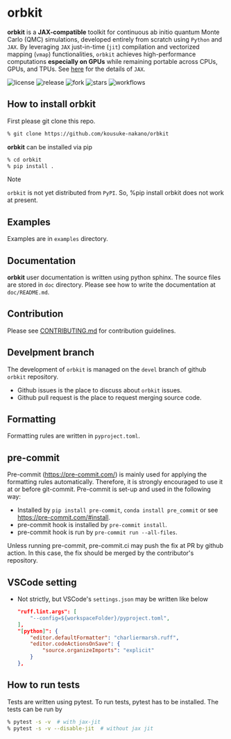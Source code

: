 # orbkit

**orbkit** is a **JAX-compatible** toolkit for continuous ab initio quantum Monte Carlo (QMC) simulations, developed entirely from scratch using `Python` and `JAX`. By leveraging `JAX` just-in-time (`jit`) compilation and vectorized mapping (`vmap`) functionalities, `orbkit` achieves high-performance computations **especially on GPUs** while remaining portable across CPUs, GPUs, and TPUs. See [here](http://jax.readthedocs.io/) for the details of `JAX`.

![license](https://img.shields.io/github/license/kousuke-nakano/orbkit)
![release](https://img.shields.io/github/release/kousuke-nakano/orbkit/all.svg)
![fork](https://img.shields.io/github/forks/kousuke-nakano/orbkit?style=social)
![stars](https://img.shields.io/github/stars/kousuke-nakano/orbkit?style=social)
![workflows](https://github.com/kousuke-nakano/orbkit/actions/workflows/orbkit-run-pytest.yml/badge.svg)

## How to install orbkit

First please git clone this repo.

```bash
% git clone https://github.com/kousuke-nakano/orbkit
```

**orbkit** can be installed via pip

```bash
% cd orbkit
% pip install .
```

> [!NOTE]
> `orbkit` is not yet distributed from `PyPI`. So, %pip install orbkit does not work at present.


## Examples
Examples are in `examples` directory.

## Documentation

**orbkit** user documentation is written using python sphinx. The source files are
stored in `doc` directory. Please see how to write the documentation at
`doc/README.md`.

## Contribution

Please see [CONTRIBUTING.md](CONTRIBUTING.md) for contribution guidelines.

## Develpment branch

The development of `orbkit` is managed on the `devel` branch of github `orbkit` repository.

- Github issues is the place to discuss about  `orbkit` issues.
- Github pull request is the place to request merging source code.

## Formatting

Formatting rules are written in `pyproject.toml`.

## pre-commit

Pre-commit (https://pre-commit.com/) is mainly used for applying the formatting
rules automatically. Therefore, it is strongly encouraged to use it at or before
git-commit. Pre-commit is set-up and used in the following way:

- Installed by `pip install pre-commit`, `conda install pre_commit` or see
  https://pre-commit.com/#install.
- pre-commit hook is installed by `pre-commit install`.
- pre-commit hook is run by `pre-commit run --all-files`.

Unless running pre-commit, pre-commit.ci may push the fix at PR by github
action. In this case, the fix should be merged by the contributor's repository.

## VSCode setting
- Not strictly, but VSCode's `settings.json` may be written like below

  ```json
  "ruff.lint.args": [
      "--config=${workspaceFolder}/pyproject.toml",
  ],
  "[python]": {
      "editor.defaultFormatter": "charliermarsh.ruff",
      "editor.codeActionsOnSave": {
          "source.organizeImports": "explicit"
      }
  },
  ```

## How to run tests

Tests are written using pytest. To run tests, pytest has to be installed.
The tests can be run by

```bash
% pytest -s -v  # with jax-jit
% pytest -s -v --disable-jit  # without jax jit
```
